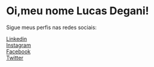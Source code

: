 # Oi,meu nome Lucas Degani!

Sigue meus perfis nas redes sociais:

<div>
  <a href="https://www.linkedin.com/in/lucas-degani/">Linkedin</a>
</div>

<div>
  <a href="https://www.instagram.com/lucasdegani_/">Instagram</a>
</div>

<div>
  <a href="https://www.facebook.com/lucasrdegani">Facebook</a>
</div>

<div>
  <a href="https://twitter.com/LucasDegani_">Twitter</a>
</div>
